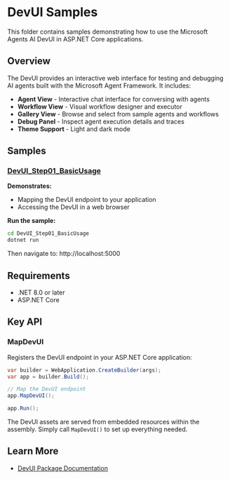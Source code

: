 # DevUI Samples

This folder contains samples demonstrating how to use the Microsoft Agents AI DevUI in ASP.NET Core applications.

## Overview

The DevUI provides an interactive web interface for testing and debugging AI agents built with the Microsoft Agent Framework. It includes:

- **Agent View** - Interactive chat interface for conversing with agents
- **Workflow View** - Visual workflow designer and executor
- **Gallery View** - Browse and select from sample agents and workflows
- **Debug Panel** - Inspect agent execution details and traces
- **Theme Support** - Light and dark mode

## Samples

### [DevUI_Step01_BasicUsage](./DevUI_Step01_BasicUsage)

**Demonstrates:**
- Mapping the DevUI endpoint to your application
- Accessing the DevUI in a web browser

**Run the sample:**
```bash
cd DevUI_Step01_BasicUsage
dotnet run
```
Then navigate to: http://localhost:5000

## Requirements

- .NET 8.0 or later
- ASP.NET Core

## Key API

### MapDevUI

Registers the DevUI endpoint in your ASP.NET Core application:

```csharp
var builder = WebApplication.CreateBuilder(args);
var app = builder.Build();

// Map the DevUI endpoint
app.MapDevUI();

app.Run();
```

The DevUI assets are served from embedded resources within the assembly. Simply call `MapDevUI()` to set up everything needed.

## Learn More

- [DevUI Package Documentation](../../../../src/Microsoft.Agents.AI.DevUI/README.md)
